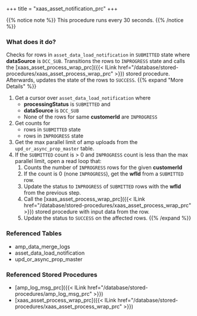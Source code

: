 +++
title = "xaas_asset_notification_prc"
+++

{{% notice note %}}
This procedure runs every 30 seconds.
{{% /notice %}}

### What does it do?
Checks for rows in `asset_data_load_notification` in `SUBMITTED` state where **dataSource** is `DCC_SUB`. Transitions the rows to `INPROGRESS` state and calls the [xaas_asset_process_wrap_prc]({{< ILink href="/database/stored-procedures/xaas_asset_process_wrap_prc" >}}) stored procedure. Afterwards, updates the state of the rows to `SUCCESS`.
{{% expand "More Details" %}}
1. Get a cursor over `asset_data_load_notification` where
   - **processingStatus** is `SUBMITTED` and
   - **dataSource** is `DCC_SUB`
   - None of the rows for same **customerId** are `INPROGRESS`
2. Get counts for
   - rows in `SUBMITTED` state
   - rows in `INPROGRESS` state
3. Get the max parallel limit of amp uploads from the `upd_or_async_prop_master` table.
4. If the `SUBMITTED` count is > 0 and `INPROGRESS` count is less than the max parallel limit, open a read loop that:
   1. Counts the number of `INPROGRESS` rows for the given **customerId**
   2. If the count is 0 (none `INPROGRESS`), get the **wfId** from a `SUBMITTED` row.
   3. Update the status to `INPROGRESS` of `SUBMITTED` rows with the **wfId** from the previous step.
   4. Call the [xaas_asset_process_wrap_prc]({{< ILink href="/database/stored-procedures/xaas_asset_process_wrap_prc" >}}) stored procedure with input data from the row.
   5. Update the status to `SUCCESS` on the affected rows.
{{% /expand %}}

### Referenced Tables
- amp_data_merge_logs
- asset_data_load_notification
- upd_or_async_prop_master

### Referenced Stored Procedures
- [amp_log_msg_prc]({{< ILink href="/database/stored-procedures/amp_log_msg_prc" >}})
- [xaas_asset_process_wrap_prc]({{< ILink href="/database/stored-procedures/xaas_asset_process_wrap_prc" >}})
